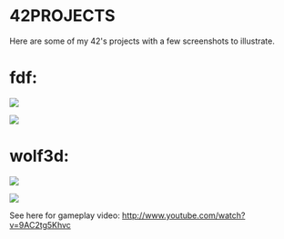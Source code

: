 42PROJECTS
==========
Here are some of my 42's projects with a few screenshots to illustrate.

fdf:
====
![](https://raw.github.com/PaulRenvoise/42projects/master/fdf/42.png)

![](https://raw.github.com/PaulRenvoise/42projects/master/fdf/Mountains.png)

wolf3d:
=======
![](https://raw.github.com/PaulRenvoise/42projects/master/wolf3d/Intro.png)

![](https://raw.github.com/PaulRenvoise/42projects/master/wolf3d/Black%20blocks.png)

See here for gameplay video: http://www.youtube.com/watch?v=9AC2tg5Khvc
